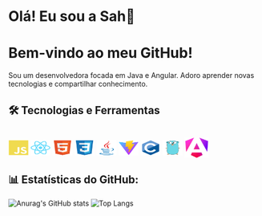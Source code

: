 # Olá! Eu sou a Sah👋

# Bem-vindo ao meu GitHub!
Sou um desenvolvedora focada em Java e Angular. Adoro aprender novas tecnologias e compartilhar conhecimento.

## 🛠️ Tecnologias e Ferramentas
<div style="display: inline_block"><br>
  <img align="center" alt="JS" height="30" width="40" src="https://raw.githubusercontent.com/devicons/devicon/master/icons/javascript/javascript-plain.svg">
  <img align="center" alt="React" height="30" width="40" src="https://raw.githubusercontent.com/devicons/devicon/master/icons/react/react-original.svg">
  <img align="center" alt="HTML" height="30" width="40" src="https://raw.githubusercontent.com/devicons/devicon/master/icons/html5/html5-original.svg">
  <img align="center" alt="CSS" height="30" width="40" src="https://raw.githubusercontent.com/devicons/devicon/master/icons/css3/css3-original.svg">
  <img align="center" alt="Java" height="30" width="40" src="https://raw.githubusercontent.com/devicons/devicon/master/icons/java/java-original.svg">
  <img align="center" alt="Vite.js" height="30" width="40" src="https://raw.githubusercontent.com/devicons/devicon/master/icons/vitejs/vitejs-original.svg">
  <img align="center" alt="C" height="30" width="40" src="https://raw.githubusercontent.com/devicons/devicon/master/icons/c/c-original.svg">
  <img align="center" alt="Go" height="30" width="40" src="https://raw.githubusercontent.com/devicons/devicon/master/icons/go/go-original.svg"/>
  <img align="center" alt="Angular" height="40" width="48"  src="https://raw.githubusercontent.com/devicons/devicon/master/icons/angular/angular-original.svg"/>

</div>


## 📊 Estatísticas do GitHub:

![Anurag's GitHub stats](https://github-readme-stats.vercel.app/api?username=SahEnaile&show_icons=true&theme=jolly)
![Top Langs](https://github-readme-stats.vercel.app/api/top-langs/?username=SahEnaile&layout=compact&theme=jolly)


<!---
SahEnaile/SahEnaile is a ✨ special ✨ repository because its `README.md` (this file) appears on your GitHub profile.
You can click the Preview link to take a look at your changes.
--->
